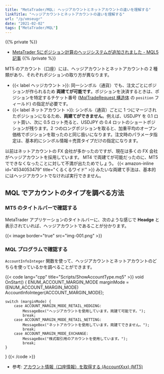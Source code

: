 ```yaml
---
title: "MetaTrader/MQL: ヘッジアカウントとネットアカウントの違いを理解する"
linkTitle: "ヘッジアカウントとネットアカウントの違いを理解する"
url: "/p/xmseugr"
date: "2021-02-02"
tags: ["MetaTrader/MQL"]
---
```


{{% private %}}
- [MetaTrader 5にポジション計算のヘッジシステムが追加されました - MQL5記事](https://www.mql5.com/ja/articles/2299)
{{% /private %}}

MT5 のアカウント（口座）には、ヘッジアカウントとネットアカウントの 2 種類があり、それぞれポジションの取り方が異なります。

- {{< label ヘッジカウント >}}: 同一シンボル（通貨）でも、注文ごとにポジションが作られるため __両建てが可能です__。ポジションを決済するときは、ポジションを特定するチケット番号 ([MqlTradeRequest 構造体](https://www.mql5.com/en/docs/constants/structures/mqltraderequest) の `position` フィールド) の指定が必要です。
- {{< label ネットアカウント >}}: シンボル（通貨）ごとに 1 つにマージされたポジションになるため、__両建てができません__。例えば、USDJPY を 0.1 ロット買い、次に 0.5 ロット売ると、USDJPY の 0.4 ロットのショートポジションが残ります。2 つのロングポジションを取ると、加重平均のオープン価格でポジションを取ったのと同じ扱いになります。注文時のパラメータ指定は、基本的にシンボル情報＋売買タイプだけの指定になります。

以前はネットアカウントの FX 会社が多かったのですが、現在は多くの FX 会社がヘッジアカウントを採用しています。
MT4 で両建てが可能だったのに、MT5 でできなくなったことに対して不満が出たためでしょう。
{{< amazon-inline id="4534053479" title="くるくるワイド" >}} みたいな両建て手法は、基本的にはヘッジアカウントでなければ実行できません。


MQL でアカウントのタイプを調べる方法
----

### MT5 のタイトルバーで確認する

MetaTrader アプリケーションのタイトルバーに、次のような感じで __Headge__ と表示されていれば、ヘッジアカウントであることが分かります。

{{< image border="true" src="img-001.png" >}}

### MQL プログラムで確認する

`AccountInfoInteger` 関数を使って、ヘッジアカウントとネットアカウントのどちらを使っているかを調べることができます。

{{< code lang="cpp" title="Scripts/ShowAccountType.mq5" >}}
void OnStart() {
    ENUM_ACCOUNT_MARGIN_MODE marginMode =
        (ENUM_ACCOUNT_MARGIN_MODE) AccountInfoInteger(ACCOUNT_MARGIN_MODE);

    switch (marginMode) {
        case ACCOUNT_MARGIN_MODE_RETAIL_HEDGING:
            MessageBox("ヘッジアカウントを使用しています。両建て可能です。");
            break;
        case ACCOUNT_MARGIN_MODE_RETAIL_NETTING:
            MessageBox("ネットアカウントを使用しています。両建てできません。");
            break;
        case ACCOUNT_MARGIN_MODE_EXCHANGE:
            MessageBox("株式取引用のアカウントを使用しています。");
            break;
    }
}
{{< /code >}}

- 参考: [アカウント情報（口座情報）を取得する (AccountXxx) (MT5)](/p/nb7h9vg)

